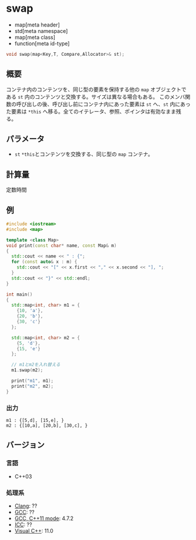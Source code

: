 # swap
* map[meta header]
* std[meta namespace]
* map[meta class]
* function[meta id-type]

```cpp
void swap(map<Key,T, Compare,Allocator>& st);
```

## 概要
コンテナ内のコンテンツを、同じ型の要素を保持する他の `map` オブジェクトである `st` 内のコンテンツと交換する。サイズは異なる場合もある。 
このメンバ関数の呼び出しの後、呼び出し前にコンテナ内にあった要素は `st` へ、`st` 内にあった要素は `*this` へ移る。全てのイテレータ、参照、ポインタは有効なまま残る。 


## パラメータ
- `st`  `*this`とコンテンツを交換する、同じ型の `map` コンテナ。


## 計算量
定数時間


## 例
```cpp example
#include <iostream>
#include <map>

template <class Map>
void print(const char* name, const Map& m)
{
  std::cout << name << " : {";
  for (const auto& x : m) {
    std::cout << "[" << x.first << "," << x.second << "], ";
  }
  std::cout << "}" << std::endl;
}

int main()
{
  std::map<int, char> m1 = {
    {10, 'a'},
    {20, 'b'},
    {30, 'c'}
  };

  std::map<int, char> m2 = {
    {5, 'd'},
    {15, 'e'}
  };

  // m1とm2を入れ替える
  m1.swap(m2);

  print("m1", m1);
  print("m2", m2);
}
```

### 出力
```
m1 : {[5,d], [15,e], }
m2 : {[10,a], [20,b], [30,c], }
```

## バージョン
### 言語
- C++03

### 処理系
- [Clang](/implementation.md#clang): ??
- [GCC](/implementation.md#gcc): ??
- [GCC, C++11 mode](/implementation.md#gcc): 4.7.2
- [ICC](/implementation.md#icc): ??
- [Visual C++](/implementation.md#visual_cpp): 11.0



